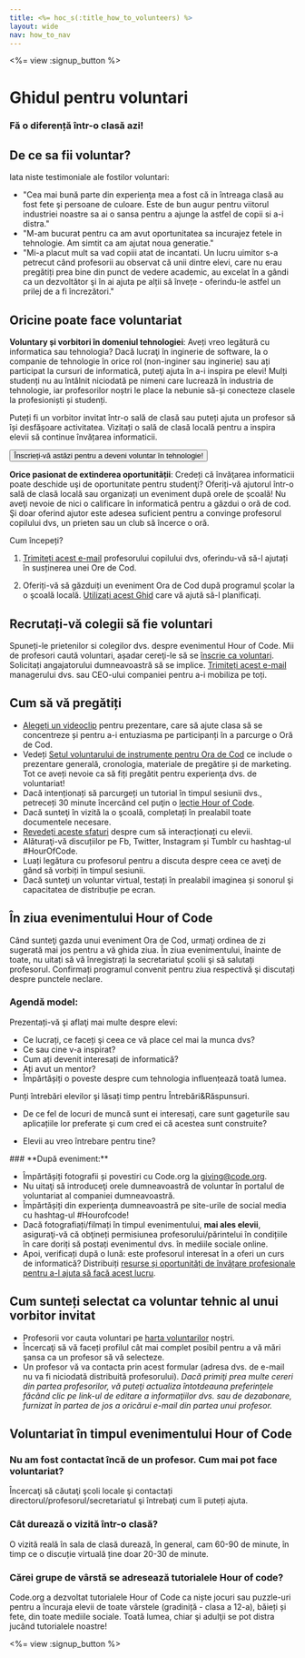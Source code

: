 ```yaml
---
title: <%= hoc_s(:title_how_to_volunteers) %>
layout: wide
nav: how_to_nav
---
```

<%= view :signup_button %>

# Ghidul pentru voluntari

### Fă o diferență într-o clasă azi!

## De ce sa fii voluntar?

Iata niste testimoniale ale fostilor voluntari:

- "Cea mai bună parte din experienţa mea a fost că in întreaga clasă au fost fete şi persoane de culoare. Este de bun augur pentru viitorul industriei noastre sa ai o sansa pentru a ajunge la astfel de copii si a-i distra."
- "M-am bucurat pentru ca am avut oportunitatea sa incurajez fetele in tehnologie. Am simtit ca am ajutat noua generatie."
- "Mi-a placut mult sa vad copiii atat de incantati. Un lucru uimitor s-a petrecut când profesorii au observat că unii dintre elevi, care nu erau pregătiți prea bine din punct de vedere academic, au excelat în a gândi ca un dezvoltător şi în ai ajuta pe alții să învețe - oferindu-le astfel un prilej de a fi încrezători."

## Oricine poate face voluntariat

**Voluntary și vorbitori în domeniul tehnologiei**: Aveți vreo legătură cu informatica sau tehnologia? Dacă lucraţi în inginerie de software, la o companie de tehnologie în orice rol (non-inginer sau inginerie) sau ați participat la cursuri de informatică, puteţi ajuta în a-i inspira pe elevi! Mulți studenți nu au întâlnit niciodată pe nimeni care lucrează în industria de tehnologie, iar profesorilor noștri le place la nebunie să-și conecteze clasele la profesioniști și studenți.

Puteți fi un vorbitor invitat într-o sală de clasă sau puteți ajuta un profesor să își desfășoare activitatea. Vizitați o sală de clasă locală pentru a inspira elevii să continue învățarea informaticii.

<button>Înscrieți-vă astăzi pentru a deveni voluntar în tehnologie!</button></p> 

**Orice pasionat de extinderea oportunității**: Credeți că învăţarea informaticii poate deschide uşi de oportunitate pentru studenţi? Oferiți-vă ajutorul într-o sală de clasă locală sau organizați un eveniment după orele de școală! Nu aveţi nevoie de nici o calificare în informatică pentru a găzdui o oră de cod. Şi doar oferind ajutor este adesea suficient pentru a convinge profesorul copilului dvs, un prieten sau un club să încerce o oră.

Cum începeți?

1. [Trimiteți acest e-mail](<%= resolve_url('/promote/resources#help-schools') %>) profesorului copilului dvs, oferindu-vă să-l ajutați în susținerea unei Ore de Cod.

2. Oferiți-vă să găzduiți un eveniment Ora de Cod după programul școlar la o şcoală locală. [Utilizați acest Ghid](<%= resolve_url('/how-to') %>) care vă ajută să-l planificați.

## Recrutați-vă colegii să fie voluntari

Spuneți-le prietenilor si colegilor dvs. despre evenimentul Hour of Code. Mii de profesori caută voluntari, așadar cereţi-le să se [înscrie ca voluntari](https://code.org/volunteer). Solicitați angajatorului dumneavoastră să se implice. [Trimiteți acest e-mail](<%= resolve_url('/promote/resources#sample-email') %>) managerului dvs. sau CEO-ului companiei pentru a-i mobiliza pe toți.

## Cum să vă pregătiți

- [Alegeți un videoclip](<%= resolve_url('/promote/resources#videos') %>) pentru prezentare, care să ajute clasa să se concentreze și pentru a-i entuziasma pe participanți în a parcurge o Oră de Cod.
- Vedeți [Setul voluntarului de instrumente pentru Ora de Cod](/fipe/hoc-voluntar-setdeinstrumente.pdf) ce include o prezentare generală, cronologia, materiale de pregătire și de marketing. Tot ce aveți nevoie ca să fiți pregătit pentru experienţa dvs. de voluntariat!
- Dacă intenționați să parcurgeți un tutorial în timpul sesiunii dvs., petreceți 30 minute încercând cel puţin o [lecție Hour of Code](<%= resolve_url('/learn') %>).
- Dacă sunteţi în vizită la o şcoală, completați în prealabil toate documentele necesare.
- [Revedeți aceste sfaturi](https://code.org/files/CSTT_Volunteers.pdf) despre cum să interacționați cu elevii.
- Alăturaţi-vă discuțiilor pe Fb, Twitter, Instagram și Tumblr cu hashtag-ul #HourOfCode.
- Luați legătura cu profesorul pentru a discuta despre ceea ce aveţi de gând să vorbiți în timpul sesiunii.
- Dacă sunteţi un voluntar virtual, testați în prealabil imaginea și sonorul şi capacitatea de distribuție pe ecran.

## În ziua evenimentului Hour of Code

Când sunteţi gazda unui eveniment Ora de Cod, urmaţi ordinea de zi sugerată mai jos pentru a vă ghida ziua. În ziua evenimentului, înainte de toate, nu uitați să vă înregistrați la secretariatul școlii şi să salutați profesorul. Confirmați programul convenit pentru ziua respectivă şi discutați despre punctele neclare.

### **Agendă model:**

Prezentați-vă şi aflaţi mai multe despre elevi: </ul>

- Ce lucrați, ce faceți şi ceea ce vă place cel mai la munca dvs?
- Ce sau cine v-a inspirat?
- Cum ați devenit interesați de informatică?
- Ați avut un mentor?
- Împărtășiți o poveste despre cum tehnologia influențează toată lumea.
  
Punți întrebări elevilor şi lăsați timp pentru Întrebări&Răspunsuri.</br> 

- De ce fel de locuri de muncă sunt ei interesați, care sunt gageturile sau aplicațiile lor preferate şi cum cred ei că acestea sunt construite? 
- Elevii au vreo întrebare pentru tine?</ul></td> </tr> 
    </tbody> </table> 
    ### **După eveniment:**
    
    - Împărtășiți fotografii și povestiri cu Code.org la giving@code.org.
    - Nu uitaţi să introduceţi orele dumneavoastră de voluntar în portalul de voluntariat al companiei dumneavoastră.
    - Împărtășiți din experienţa dumneavoastră pe site-urile de social media cu hashtag-ul #Hourofcode!
    - Dacă fotografiați/filmați în timpul evenimentului, **mai ales elevii**, asiguraţi-vă că obţineți permisiunea profesorului/părintelui în condițiile în care doriți să postați evenimentul dvs. în mediile sociale online.
    - Apoi, verificați după o lună: este profesorul interesat în a oferi un curs de informatică? Distribuiți [resurse și oportunități de învățare profesionale pentru a-l ajuta să facă acest lucru](https://code.org/yourschool).
    ## Cum sunteți selectat ca voluntar tehnic al unui vorbitor invitat
    
    - Profesorii vor cauta voluntari pe [harta voluntarilor](/volunteer/local) noștri.
    - Încercaţi să vă faceți profilul cât mai complet posibil pentru a vă mări şansa ca un profesor să vă selecteze.
    - Un profesor vă va contacta prin acest formular (adresa dvs. de e-mail nu va fi niciodată distribuită profesorului). *Dacă primiţi prea multe cereri din partea profesorilor, vă puteţi actualiza întotdeauna preferinţele făcând clic pe link-ul de editare a informaţiilor dvs. sau de dezabonare, furnizat în partea de jos a oricărui e-mail din partea unui profesor.*
    ## Voluntariat în timpul evenimentului Hour of Code
    
    ### **Nu am fost contactat încă de un profesor. Cum mai pot face voluntariat?**
    
    Încercaţi să căutaţi şcoli locale şi contactați directorul/profesorul/secretariatul şi întrebaţi cum îi puteți ajuta.
    
    ### **Cât durează o vizită într-o clasă?**
    
    O vizită reală în sala de clasă durează, în general, cam 60-90 de minute, în timp ce o discuție virtuală ține doar 20-30 de minute.
    
    ### **Cărei grupe de vârstă se adresează tutorialele Hour of code?**
    
    Code.org a dezvoltat tutorialele Hour of Code ca niște jocuri sau puzzle-uri pentru a încuraja elevii de toate vârstele (gradiniță - clasa a 12-a), băieți și fete, din toate mediile sociale. Toată lumea, chiar şi adulţii se pot distra jucând tutorialele noastre!
    
    <%= view :signup_button %>